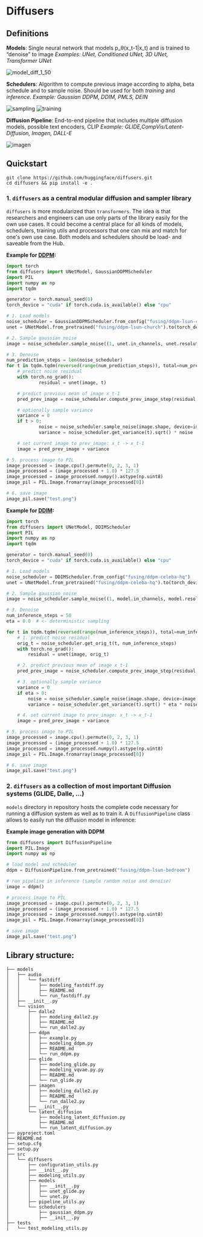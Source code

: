 # Diffusers

## Definitions

**Models**: Single neural network that models p_θ(x_t-1|x_t) and is trained to “denoise” to image
*Examples: UNet, Conditioned UNet, 3D UNet, Transformer UNet*

![model_diff_1_50](https://user-images.githubusercontent.com/23423619/171610307-dab0cd8b-75da-4d4e-9f5a-5922072e2bb5.png)

**Schedulers**: Algorithm to compute previous image according to alpha, beta schedule and to sample noise. Should be used for both *training* and *inference*.
*Example: Gaussian DDPM, DDIM, PMLS, DEIN*

![sampling](https://user-images.githubusercontent.com/23423619/171608981-3ad05953-a684-4c82-89f8-62a459147a07.png)
![training](https://user-images.githubusercontent.com/23423619/171608964-b3260cce-e6b4-4841-959d-7d8ba4b8d1b2.png)

**Diffusion Pipeline**: End-to-end pipeline that includes multiple diffusion models, possible text encoders, CLIP
*Example: GLIDE,CompVis/Latent-Diffusion, Imagen, DALL-E*

![imagen](https://user-images.githubusercontent.com/23423619/171609001-c3f2c1c9-f597-4a16-9843-749bf3f9431c.png)

## Quickstart

```
git clone https://github.com/huggingface/diffusers.git
cd diffusers && pip install -e .
```

### 1. `diffusers` as a central modular diffusion and sampler library

`diffusers` is more modularized than `transformers`. The idea is that researchers and engineers can use only parts of the library easily for the own use cases.
It could become a central place for all kinds of models, schedulers, training utils and processors that one can mix and match for one's own use case.
Both models and schedulers should be load- and saveable from the Hub.

**Example for [DDPM](https://arxiv.org/abs/2006.11239):**

```python
import torch
from diffusers import UNetModel, GaussianDDPMScheduler
import PIL
import numpy as np
import tqdm

generator = torch.manual_seed(0)
torch_device = "cuda" if torch.cuda.is_available() else "cpu"

# 1. Load models
noise_scheduler = GaussianDDPMScheduler.from_config("fusing/ddpm-lsun-church")
unet = UNetModel.from_pretrained("fusing/ddpm-lsun-church").to(torch_device)

# 2. Sample gaussian noise
image = noise_scheduler.sample_noise((1, unet.in_channels, unet.resolution, unet.resolution), device=torch_device, generator=generator)

# 3. Denoise                                                                                                                                           
num_prediction_steps = len(noise_scheduler)
for t in tqdm.tqdm(reversed(range(num_prediction_steps)), total=num_prediction_steps):
	# predict noise residual
	with torch.no_grad():
			residual = unet(image, t)

	# predict previous mean of image x_t-1
	pred_prev_image = noise_scheduler.compute_prev_image_step(residual, image, t)

	# optionally sample variance
	variance = 0
	if t > 0:
			noise = noise_scheduler.sample_noise(image.shape, device=image.device, generator=generator)
			variance = noise_scheduler.get_variance(t).sqrt() * noise

	# set current image to prev_image: x_t -> x_t-1
	image = pred_prev_image + variance

# 5. process image to PIL
image_processed = image.cpu().permute(0, 2, 3, 1)
image_processed = (image_processed + 1.0) * 127.5
image_processed = image_processed.numpy().astype(np.uint8)
image_pil = PIL.Image.fromarray(image_processed[0])

# 6. save image
image_pil.save("test.png")
```

**Example for [DDIM](https://arxiv.org/abs/2010.02502):**

```python
import torch
from diffusers import UNetModel, DDIMScheduler
import PIL
import numpy as np
import tqdm

generator = torch.manual_seed(0)
torch_device = "cuda" if torch.cuda.is_available() else "cpu"

# 1. Load models
noise_scheduler = DDIMScheduler.from_config("fusing/ddpm-celeba-hq")
unet = UNetModel.from_pretrained("fusing/ddpm-celeba-hq").to(torch_device)

# 2. Sample gaussian noise
image = noise_scheduler.sample_noise((1, model.in_channels, model.resolution, model.resolution), device=torch_device, generator=generator)

# 3. Denoise                                                                                                                                           
num_inference_steps = 50
eta = 0.0  # <- deterministic sampling

for t in tqdm.tqdm(reversed(range(num_inference_steps)), total=num_inference_steps):
	# 1. predict noise residual
	orig_t = noise_scheduler.get_orig_t(t, num_inference_steps)
	with torch.no_grad():
	    residual = unet(image, orig_t)

	# 2. predict previous mean of image x_t-1
	pred_prev_image = noise_scheduler.compute_prev_image_step(residual, image, t, num_inference_steps, eta)

	# 3. optionally sample variance
	variance = 0
	if eta > 0:
		noise = noise_scheduler.sample_noise(image.shape, device=image.device, generator=generator)
		variance = noise_scheduler.get_variance(t).sqrt() * eta * noise

	# 4. set current image to prev_image: x_t -> x_t-1
	image = pred_prev_image + variance

# 5. process image to PIL
image_processed = image.cpu().permute(0, 2, 3, 1)
image_processed = (image_processed + 1.0) * 127.5
image_processed = image_processed.numpy().astype(np.uint8)
image_pil = PIL.Image.fromarray(image_processed[0])

# 6. save image
image_pil.save("test.png")
```

### 2. `diffusers` as a collection of most important Diffusion systems (GLIDE, Dalle, ...)
`models` directory in repository hosts the complete code necessary for running a diffusion system as well as to train it. A `DiffusionPipeline` class allows to easily run the diffusion model in inference:

**Example image generation with DDPM**

```python
from diffusers import DiffusionPipeline
import PIL.Image
import numpy as np

# load model and scheduler
ddpm = DiffusionPipeline.from_pretrained("fusing/ddpm-lsun-bedroom")

# run pipeline in inference (sample random noise and denoise)
image = ddpm()

# process image to PIL
image_processed = image.cpu().permute(0, 2, 3, 1)
image_processed = (image_processed + 1.0) * 127.5
image_processed = image_processed.numpy().astype(np.uint8)
image_pil = PIL.Image.fromarray(image_processed[0])

# save image
image_pil.save("test.png")
```

## Library structure:

```
├── models
│   ├── audio
│   │   └── fastdiff
│   │       ├── modeling_fastdiff.py
│   │       ├── README.md
│   │       └── run_fastdiff.py
│   ├── __init__.py
│   └── vision
│       ├── dalle2
│       │   ├── modeling_dalle2.py
│       │   ├── README.md
│       │   └── run_dalle2.py
│       ├── ddpm
│       │   ├── example.py
│       │   ├── modeling_ddpm.py
│       │   ├── README.md
│       │   └── run_ddpm.py
│       ├── glide
│       │   ├── modeling_glide.py
│       │   ├── modeling_vqvae.py.py
│       │   ├── README.md
│       │   └── run_glide.py
│       ├── imagen
│       │   ├── modeling_dalle2.py
│       │   ├── README.md
│       │   └── run_dalle2.py
│       ├── __init__.py
│       └── latent_diffusion
│           ├── modeling_latent_diffusion.py
│           ├── README.md
│           └── run_latent_diffusion.py
├── pyproject.toml
├── README.md
├── setup.cfg
├── setup.py
├── src
│   └── diffusers
│       ├── configuration_utils.py
│       ├── __init__.py
│       ├── modeling_utils.py
│       ├── models
│       │   ├── __init__.py
│       │   ├── unet_glide.py
│       │   └── unet.py
│       ├── pipeline_utils.py
│       └── schedulers
│           ├── gaussian_ddpm.py
│           ├── __init__.py
├── tests
│   └── test_modeling_utils.py
```

